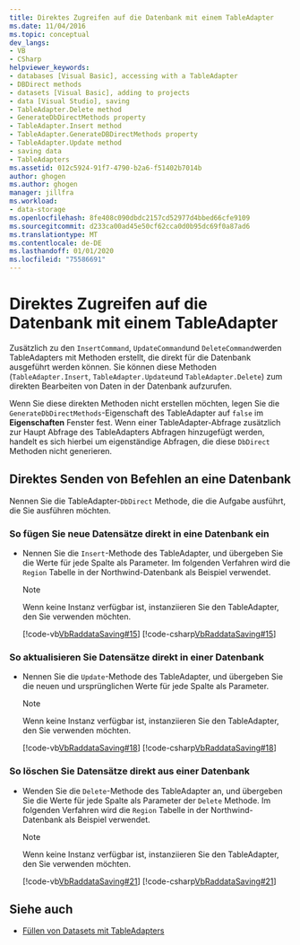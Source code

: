 ```yaml
---
title: Direktes Zugreifen auf die Datenbank mit einem TableAdapter
ms.date: 11/04/2016
ms.topic: conceptual
dev_langs:
- VB
- CSharp
helpviewer_keywords:
- databases [Visual Basic], accessing with a TableAdapter
- DBDirect methods
- datasets [Visual Basic], adding to projects
- data [Visual Studio], saving
- TableAdapter.Delete method
- GenerateDbDirectMethods property
- TableAdapter.Insert method
- TableAdapter.GenerateDBDirectMethods property
- TableAdapter.Update method
- saving data
- TableAdapters
ms.assetid: 012c5924-91f7-4790-b2a6-f51402b7014b
author: ghogen
ms.author: ghogen
manager: jillfra
ms.workload:
- data-storage
ms.openlocfilehash: 8fe408c090dbdc2157cd52977d4bbed66cfe9109
ms.sourcegitcommit: d233ca00ad45e50cf62cca0d0b95dc69f0a87ad6
ms.translationtype: MT
ms.contentlocale: de-DE
ms.lasthandoff: 01/01/2020
ms.locfileid: "75586691"
---
```

# <a name="directly-access-the-database-with-a-tableadapter"></a>Direktes Zugreifen auf die Datenbank mit einem TableAdapter

Zusätzlich zu den `InsertCommand`, `UpdateCommand`und `DeleteCommand`werden TableAdapters mit Methoden erstellt, die direkt für die Datenbank ausgeführt werden können. Sie können diese Methoden (`TableAdapter.Insert`, `TableAdapter.Update`und `TableAdapter.Delete`) zum direkten Bearbeiten von Daten in der Datenbank aufzurufen.

Wenn Sie diese direkten Methoden nicht erstellen möchten, legen Sie die `GenerateDbDirectMethods`-Eigenschaft des TableAdapter auf `false` im **Eigenschaften** Fenster fest. Wenn einer TableAdapter-Abfrage zusätzlich zur Haupt Abfrage des TableAdapters Abfragen hinzugefügt werden, handelt es sich hierbei um eigenständige Abfragen, die diese `DbDirect` Methoden nicht generieren.

## <a name="send-commands-directly-to-a-database"></a>Direktes Senden von Befehlen an eine Datenbank

Nennen Sie die TableAdapter-`DbDirect` Methode, die die Aufgabe ausführt, die Sie ausführen möchten.

### <a name="to-insert-new-records-directly-into-a-database"></a>So fügen Sie neue Datensätze direkt in eine Datenbank ein

- Nennen Sie die `Insert`-Methode des TableAdapter, und übergeben Sie die Werte für jede Spalte als Parameter. Im folgenden Verfahren wird die `Region` Tabelle in der Northwind-Datenbank als Beispiel verwendet.

    > [!NOTE]
    > Wenn keine Instanz verfügbar ist, instanziieren Sie den TableAdapter, den Sie verwenden möchten.

     [!code-vb[VbRaddataSaving#15](../data-tools/codesnippet/VisualBasic/directly-access-the-database-with-a-tableadapter_1.vb)]
     [!code-csharp[VbRaddataSaving#15](../data-tools/codesnippet/CSharp/directly-access-the-database-with-a-tableadapter_1.cs)]

### <a name="to-update-records-directly-in-a-database"></a>So aktualisieren Sie Datensätze direkt in einer Datenbank

- Nennen Sie die `Update`-Methode des TableAdapter, und übergeben Sie die neuen und ursprünglichen Werte für jede Spalte als Parameter.

    > [!NOTE]
    > Wenn keine Instanz verfügbar ist, instanziieren Sie den TableAdapter, den Sie verwenden möchten.

     [!code-vb[VbRaddataSaving#18](../data-tools/codesnippet/VisualBasic/directly-access-the-database-with-a-tableadapter_2.vb)]
     [!code-csharp[VbRaddataSaving#18](../data-tools/codesnippet/CSharp/directly-access-the-database-with-a-tableadapter_2.cs)]

### <a name="to-delete-records-directly-from-a-database"></a>So löschen Sie Datensätze direkt aus einer Datenbank

- Wenden Sie die `Delete`-Methode des TableAdapter an, und übergeben Sie die Werte für jede Spalte als Parameter der `Delete` Methode. Im folgenden Verfahren wird die `Region` Tabelle in der Northwind-Datenbank als Beispiel verwendet.

    > [!NOTE]
    > Wenn keine Instanz verfügbar ist, instanziieren Sie den TableAdapter, den Sie verwenden möchten.

     [!code-vb[VbRaddataSaving#21](../data-tools/codesnippet/VisualBasic/directly-access-the-database-with-a-tableadapter_3.vb)]
     [!code-csharp[VbRaddataSaving#21](../data-tools/codesnippet/CSharp/directly-access-the-database-with-a-tableadapter_3.cs)]

## <a name="see-also"></a>Siehe auch

- [Füllen von Datasets mit TableAdapters](../data-tools/fill-datasets-by-using-tableadapters.md)
